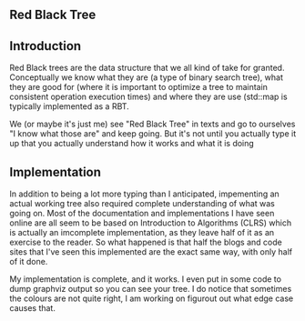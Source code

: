 ## Red Black Tree

## Introduction

Red Black trees are the data structure that we all kind of take for granted.  Conceptually we know what they are (a type of binary search tree), what they are good for (where it is important to optimize a tree to maintain consistent operation execution times) and where they are use (std::map is typically implemented as a RBT.

We (or maybe it's just me) see "Red Black Tree" in texts and go to ourselves "I know what those are" and keep going.  But it's not until you actually type it up that you actually understand how it works and what it is doing

## Implementation

In addition to being a lot more typing than I anticipated, impementing an actual working tree also required complete understanding of what was going on.  Most of the documentation and implementations I have seen online are all seem to be based on Introduction to Algorithms (CLRS) which is actually an imcomplete implementation, as they leave half of it as an exercise to the reader.  So what happened is that half the blogs and code sites that I've seen this implemented are the exact same way, with only half of it done.

My implementation is complete, and it works.  I even put in some code to dump graphviz output so you can see your tree.  I do notice that sometimes the colours are not quite right, I am working on figurout out what edge case causes that.
